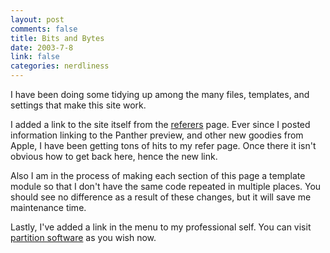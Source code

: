 ```yaml
--- 
layout: post
comments: false
title: Bits and Bytes
date: 2003-7-8
link: false
categories: nerdliness
---
```

I have been doing some tidying up among the many files, templates, and settings that make this site work.

I added a link to the site itself from the <a href="http://www.zanshin.net/refer/index.php">referers</a> page. Ever since I posted information linking to the Panther preview, and other new goodies from Apple, I have been getting tons of hits to my refer page. Once there it isn't obvious how to get back here, hence the new link.

Also I am in the process of making each section of this page a template module so that I don't have the same code repeated in multiple places. You should see no difference as a result of these changes, but it will save me maintenance time.

Lastly, I've added a link in the menu to my professional self. You can visit <a href="http://www.partitionsoftware.com/">partition software</a> as you wish now.
